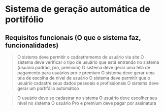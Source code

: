 # Sistema de geração automática de portifólio

## Requisitos funcionais (O que o sistema faz, funcionalidades)

> O sistema deve permitir o cadastramento de usuário via site
> O sistema deve verificar o tipo de usuário que está entrando no sistema (usuário padrão, pro, premium)
> O sistema deve gerar uma tela de pagamento para usuários pro e premium
> O sistema deve gerar uma tela de escolha de nível de usuário
> O sistema deve permitir que o usuário cadastre seus dados pessoais e profissionais
> O sistema deve gerar um portifólio automático


> O usuário deve se cadastrar no sistema
> O usuário deve escolher seu nível no sistema
> O usuário Pro e premium deve pagar por assinatura

